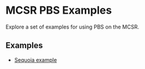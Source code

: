 # MCSR PBS Examples

Explore a set of examples for using PBS on the MCSR.


## Examples

- [Sequoia example](https://github.com/bioinformatics-collaborative/mcsr-pbs-examples/tree/master/pbs_examples/sequoia_g09_example)